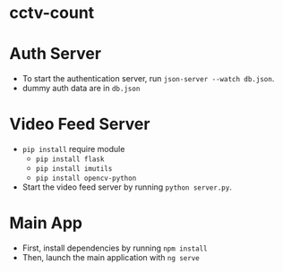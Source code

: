 ﻿# cctv-count


# Auth Server
  - To start the authentication server, run `json-server --watch db.json`.
  - dummy auth data are in `db.json` 
    
# Video Feed Server
  - `pip install` require module
      - `pip install flask`
      - `pip install imutils`
      - `pip install opencv-python`
  - Start the video feed server by running `python server.py`.
# Main App
  - First, install dependencies by running `npm install`
  - Then, launch the main application with `ng serve`
